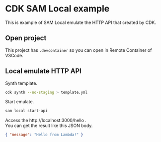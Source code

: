 # CDK SAM Local example

This is example of SAM Local emulate the HTTP API that created by CDK.

## Open project

This project has `.devcontainer` so you can open in Remote Container of VSCode.

## Local emulate HTTP API

Synth template.

```bash
cdk synth --no-staging > template.yml
```

Start emulate.

```bash
sam local start-api
```

Access the http://localhost:3000/hello .  
You can get the result like this JSON body.

```json
{ "message": "Hello from Lambda!" }
```
